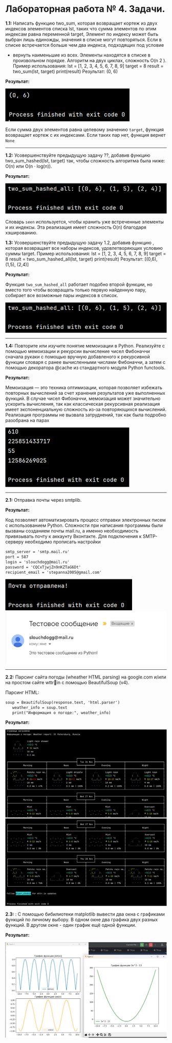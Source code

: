 # Лабораторная работа № 4. Задачи.
**1.1:** Написать функцию two_sum, которая возвращает кортеж из двух индексов элементов списка lst, таких что сумма элементов по этим индексам равна переменной target, Элемент по индексу может быть
выбран лишь единожды, значения в списке могут повторяться. Если в
списке встречается больше чем два индекса, подходящих под условие
- вернуть наименьшие из всех. Элементы находятся в списке в произвольном порядке. Алгоритм на двух циклах, сложность O(n
2
).
Пример использования:
lst = [1, 2, 3, 4, 5, 6, 7, 8, 9]
target = 8
result = two_sum(lst, target)
print(result)
Результат:
(0, 6)

**Результат:**

![Лабораторная работа 4. Задание 1](https://github.com/Stepanova-Anna/Programming-2/blob/main/img/LR4_T1.png)

Если сумма двух элементов равна целевому значению ```target```, функция возвращает кортеж с их индексами. Если таких пар нет, функция вернет ```None```


---
**1.2:** Усовершенствуйте предыдущую задачу ??, добавив функцию two_sum_hashed(lst, target) так, чтобы сложность алгоритма была ниже: O(n) или O(n · log(n)).


**Результат:**

![Лабораторная работа 4. Задание 3](https://github.com/Stepanova-Anna/Programming-2/blob/main/img/LR4_T3.png)

Словарь ```seen``` используется, чтобы хранить уже встреченные элементы и их индексы. Эта реализация имеет сложность O(n) благодаря хэшированию.

**1.3:** Усовершенствуйте предыдущую задачу 1.2, добавив функцию , которая возвращает все наборы индексов, удовлетворяющих условию
суммы target. Пример использования:
lst = [1, 2, 3, 4, 5, 6, 7, 8, 9]
target = 8
result = two_sum_hashed_all(lst, target)
print(result)
Результат:
[(0,6), (1,5), (2,4)]

**Результат:**

Функция ```two_sum_hashed_all``` работает подобно второй функции, но вместо того чтобы возвращать только первую найденную пару, собирает все возможные пары индексов в список. 

![Лабораторная работа 4. Задание 1](https://github.com/Stepanova-Anna/Programming-2/blob/main/img/LR4_T3.png)
 

---
**1.4:** Повторите или изучите понятие мемоизации в Python. Реализуйте с помощью мемоизации и рекурсии вычисление чисел Фибоначчи сначала рукаки с помощью вручную добавленого к рекурсивной функции словаря с ранее вычисленными числами Фибоначчи, а затем с помощью декоратора @cache из стандартного модуля Python functools.

**Результат:**

Мемоизация — это техника оптимизации, которая позволяет избежать повторных вычислений за счет хранения результатов уже выполненных функций. В случае чисел Фибоначчи, мемоизация может значительно ускорить вычисления, так как классическая рекурсивная реализация имеет экспоненциальную сложность из-за повторяющихся вычислений. 
Реализация программы не вызвала затруднений, так как была подробно разобрана на парах

![Лабораторная работа 4. Задание 1](https://github.com/Stepanova-Anna/Programming-2/blob/main/img/LR4_T4.png)


---
**2.1:** Отправка почты через smtplib.

**Результат:**

Код позволяет автоматизировать процесс отправки электронных писем с использованием Python. Сложности при написания программы были вызваны созданием почты mail.ru, а именно необходимость привязывать почту к аккаунту Вконтакте. 
Для подключения к SMTP-серверу необходимо прописать настройки 
```
smtp_server = 'smtp.mail.ru'
port = 587
login = 'slouchdogg@mail.ru'
password = 'CQCxTjwjZn9nKZTaG6Dt'
recipient_email = 'stepanna2005@gmail.com'
```

![Лабораторная работа 4. Задание 1](https://github.com/Stepanova-Anna/Programming-2/blob/main/img/LR4_T5.png)
![Лабораторная работа 4. Задание 1](https://github.com/Stepanova-Anna/Programming-2/blob/main/img/LR4_T5_1.png)


---
**2.2:** Парсинг сайта погоды (wheather HTML parsing) на google.com и/или на простом сайте wttrin с помощью BeautifulSoup (v4).

Парсинг HTML:
```
soup = BeautifulSoup(response.text, 'html.parser')
   weather_info = soup.text
   print("Информация о погоде:", weather_info)
```

**Результат:**

![Лабораторная работа 4. Задание 1](https://github.com/Stepanova-Anna/Programming-2/blob/main/img/LR4_T6_1.png)
![Лабораторная работа 4. Задание 1](https://github.com/Stepanova-Anna/Programming-2/blob/main/img/LR4_T6_2.png)


**2.3:** : С помощью бибилиотеки matplotlib вывести два окна с графиками
функций по личному выбору. В одном окне два графика двух разных
функций. В другом окне - один график ещё одной функции.


**Результат:**

![Лабораторная работа 4. Задание 1](https://github.com/Stepanova-Anna/Programming-2/blob/main/img/LR4_T7.png)


